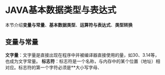 # JAVA基本数据类型与表达式
本节介绍**变量与常量**、**基本数据类型**、**运算符与表达式**、**类型转换**

## 变量与常量
**文字量**：文字量是直接出现在程序中并被编译器直接使用的量，如30、3.14等，也成为文字常量。
**标志符**：标志符是一个名称，与内存中的某个位置（地址）相对应。标志符的第一个字符必须是**大小写字母、

